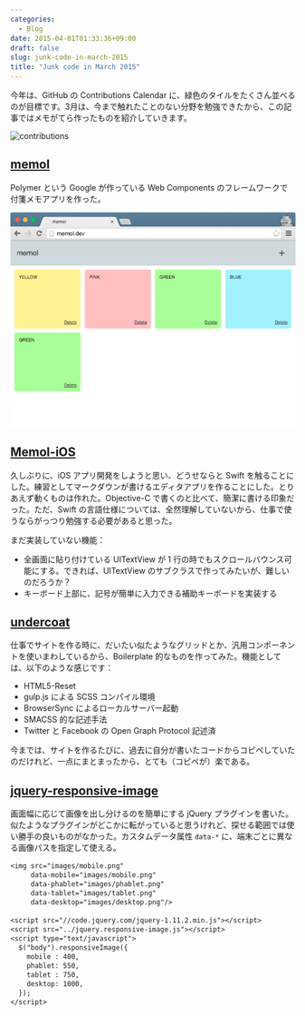 ```yaml
---
categories:
  - Blog
date: 2015-04-01T01:33:36+09:00
draft: false
slug: junk-code-in-march-2015
title: "Junk code in March 2015"
---
```


今年は、GitHub の Contributions Calendar に、緑色のタイルをたくさん並べるのが目標です。3月は、今まで触れたことのない分野を勉強できたから、この記事ではメモがてら作ったものを紹介していきます。

![contributions](/images/2015/04/contributions.jpg)

## [memol](https://github.com/rakuishi/memol)

Polymer という Google が作っている Web Components のフレームワークで付箋メモアプリを作った。

![memol](https://raw.githubusercontent.com/rakuishi/static/master/images/memol.png)

## [Memol-iOS](https://github.com/rakuishi/Memol-iOS)

久しぶりに、iOS アプリ開発をしようと思い、どうせならと Swift を触ることにした。練習としてマークダウンが書けるエディタアプリを作ることにした。とりあえず動くものは作れた。Objective-C で書くのと比べて、簡潔に書ける印象だった。ただ、Swift の言語仕様については、全然理解していないから、仕事で使うならがっつり勉強する必要があると思った。

まだ実装していない機能：

* 全画面に貼り付けている UITextView が 1 行の時でもスクロールバウンス可能にする。できれば、UITextView のサブクラスで作ってみたいが、難しいのだろうか？
* キーボード上部に、記号が簡単に入力できる補助キーボードを実装する

## [undercoat](https://github.com/rakuishi/undercoat)

仕事でサイトを作る時に、だいたい似たようなグリッドとか、汎用コンポーネントを使いまわしているから、Boilerplate 的なものを作ってみた。機能としては、以下のような感じです：

* HTML5-Reset
* gulp.js による SCSS コンパイル環境
* BrowserSync によるローカルサーバー起動
* SMACSS 的な記述手法
* Twitter と Facebook の Open Graph Protocol 記述済

今までは、サイトを作るたびに、過去に自分が書いたコードからコピペしていたのだけれど、一点にまとまったから、とても（コピペが）楽である。

## [jquery-responsive-image](https://github.com/rakuishi/jquery-responsive-image)

画面幅に応じて画像を出し分けるのを簡単にする jQuery プラグインを書いた。似たようなプラグインがどこかに転がっていると思うけれど、探せる範囲では使い勝手の良いものがなかった。カスタムデータ属性 `data-*` に、端末ごとに異なる画像パスを指定して使える。

	<img src="images/mobile.png"
	     data-mobile="images/mobile.png"
	     data-phablet="images/phablet.png"
	     data-tablet="images/tablet.png"
	     data-desktop="images/desktop.png"/>

	<script src="//code.jquery.com/jquery-1.11.2.min.js"></script>
	<script src="../jquery.responsive-image.js"></script>
	<script type="text/javascript">
	  $("body").responsiveImage({
	    mobile : 400,
	    phablet: 550,
	    tablet : 750,
	    desktop: 1000,
	  });
	</script>
